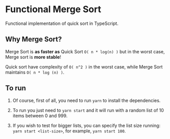 # Functional Merge Sort

Functional implementation of quick sort in TypeScript.

## Why Merge Sort?

Merge Sort is **as faster as** Quick Sort `O( n * log(n) )` but in the worst case, Merge sort is **more stable**!

Quick sort have complexity of `O( n^2 )` in the worst case, while Merge Sort maintains `O( n * log (n) )`.

## To run

1. Of course, first of all, you need to run `yarn` to install the dependencies.

2. To run you just need to `yarn start` and it will run with a random list of 10 items between 0 and 999.

3. If you wish to test for bigger lists, you can specify the list size running: `yarn start <list-size>`, for example, `yarn start 100`.